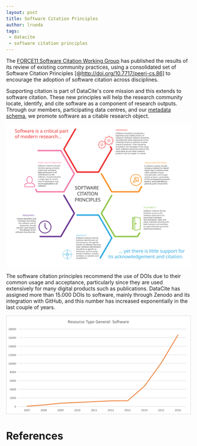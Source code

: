 ```yaml
---
layout: post
title: Software Citation Principles
author: lrueda
tags:
 - datacite
 - software citation principles
---
```


The [FORCE11 Software Citation Working Group](https://www.force11.org/group/software-citation-working-group) has published the results of its review of existing community practices, using a consolidated set of Software Citation Principles [@http://doi.org/10.7717/peerj-cs.86] to encourage the adoption of software citation across disciplines.

Supporting citation is part of DataCite's core mission and this extends to software citation. These new principles will help the research community locate, identify, and cite software as a component of research outputs. Through our members, participating data centres, and our [metadata schema](http://schema.datacite.org), we promote software as a citable research object. 

![](/assets/images/2016/09/scp.svg)

The software citation principles recommend the use of DOIs due to their common usage and acceptance, particularly since they are used extensively for many digital products such as publications. DataCite has assigned more than 15.000 DOIs to software, mainly through Zenodo and its integration with GitHub, and this number has increased exponentially in the last couple of years.

![](/assets/images/2016/09/software.png)

# References
